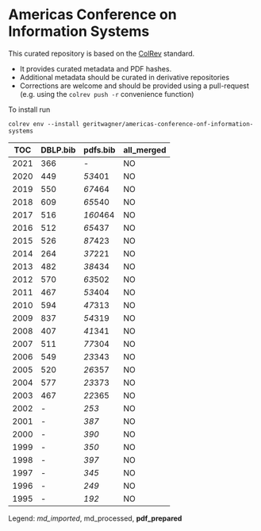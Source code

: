 # Americas Conference on Information Systems

This curated repository is based on the [ColRev](https://github.com/geritwagner/colrev_core) standard.

- It provides curated metadata and PDF hashes.
- Additional metadata should be curated in derivative repositories
- Corrections are welcome and should be provided using a pull-request (e.g. using the `colrev push -r` convenience function)

To install run

```
colrev env --install geritwagner/americas-conference-onf-information-systems 
```

<!-- TABLE_SUMMARY -->

|TOC           |DBLP.bib        |pdfs.bib        |all_merged      |
|--------------|----------------|----------------|----------------|
|2021          |             366|               -|              NO|
|2020          |             449|         *53*401|              NO|
|2019          |             550|         *67*464|              NO|
|2018          |             609|         *65*540|              NO|
|2017          |             516|        *160*464|              NO|
|2016          |             512|         *65*437|              NO|
|2015          |             526|         *87*423|              NO|
|2014          |             264|         *37*221|              NO|
|2013          |             482|         *38*434|              NO|
|2012          |             570|         *63*502|              NO|
|2011          |             467|         *53*404|              NO|
|2010          |             594|         *47*313|              NO|
|2009          |             837|         *54*319|              NO|
|2008          |             407|         *41*341|              NO|
|2007          |             511|         *77*304|              NO|
|2006          |             549|         *23*343|              NO|
|2005          |             520|         *26*357|              NO|
|2004          |             577|         *23*373|              NO|
|2003          |             467|         *22*365|              NO|
|2002          |               -|           *253*|              NO|
|2001          |               -|           *387*|              NO|
|2000          |               -|           *390*|              NO|
|1999          |               -|           *350*|              NO|
|1998          |               -|           *397*|              NO|
|1997          |               -|           *345*|              NO|
|1996          |               -|           *249*|              NO|
|1995          |               -|           *192*|              NO|

Legend: *md_imported*, md_processed, **pdf_prepared**
